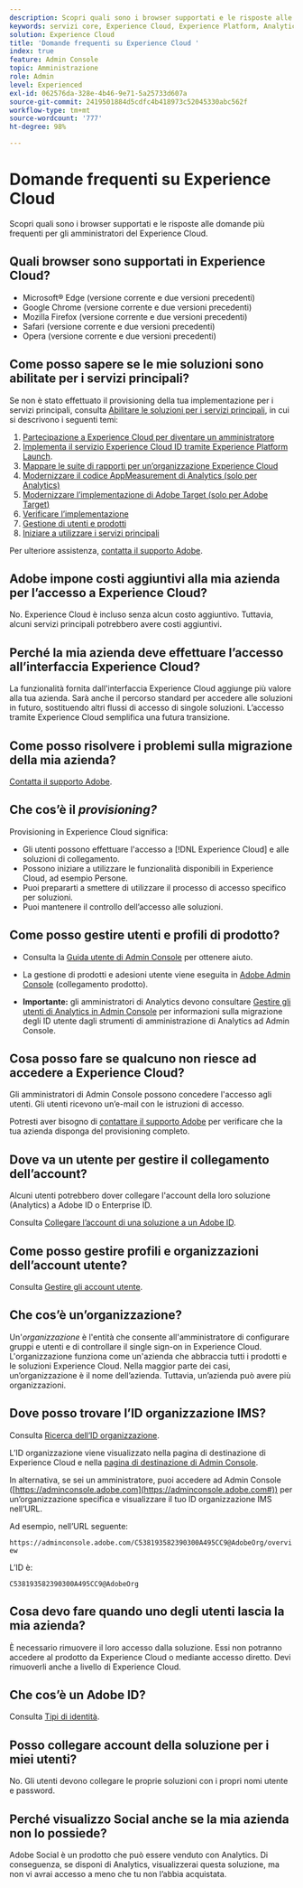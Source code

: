 ```yaml
---
description: Scopri quali sono i browser supportati e le risposte alle domande più frequenti per gli amministratori di Adobe Experience Cloud.
keywords: servizi core, Experience Cloud, Experience Platform, Analytics, Target, user management, gestione utenti.
solution: Experience Cloud
title: 'Domande frequenti su Experience Cloud '
index: true
feature: Admin Console
topic: Amministrazione
role: Admin
level: Experienced
exl-id: 062576da-328e-4b46-9e71-5a25733d607a
source-git-commit: 2419501884d5cdfc4b418973c52045330abc562f
workflow-type: tm+mt
source-wordcount: '777'
ht-degree: 98%

---
```


# Domande frequenti su Experience Cloud

Scopri quali sono i browser supportati e le risposte alle domande più frequenti per gli amministratori del Experience Cloud.

## Quali browser sono supportati in Experience Cloud?

* Microsoft® Edge (versione corrente e due versioni precedenti)
* Google Chrome (versione corrente e due versioni precedenti)
* Mozilla Firefox (versione corrente e due versioni precedenti)
* Safari (versione corrente e due versioni precedenti)
* Opera (versione corrente e due versioni precedenti)

## Come posso sapere se le mie soluzioni sono abilitate per i servizi principali?

Se non è stato effettuato il provisioning della tua implementazione per i servizi principali, consulta [Abilitare le soluzioni per i servizi principali](core-services.md#concept_07ED1D5C64234E77976E6D572E78FB9C), in cui si descrivono i seguenti temi:

1. [Partecipazione a Experience Cloud per diventare un amministratore](core-services.md#section_2423F0BD3DF642658103310EE5EA6154)
1. [Implementa il servizio Experience Cloud ID tramite Experience Platform Launch](https://experienceleague.adobe.com/docs/experience-platform/tags/get-started/quick-start.html?lang=en).
1. [Mappare le suite di rapporti per un’organizzazione Experience Cloud](core-services.md#concept_apg_zq2_rw)
1. [Modernizzare il codice AppMeasurement di Analytics (solo per Analytics)](core-services.md#section_1798D9D0F05C47E29816AC4EEB9A0913)
1. [Modernizzare l’implementazione di Adobe Target (solo per Adobe Target)](core-services.md#section_C2F4493C7A36406DAE2266B429A4BD24)
1. [Verificare l’implementazione](core-services.md#section_E641782A0F4F44AF8C9C91216BE330D5)
1. [Gestione di utenti e prodotti](core-services.md#section_B6E95F4E0E12483CB9DA99CBC0C5A4AF)
1. [Iniziare a utilizzare i servizi principali](core-services.md#section_960C06093623462E8EA247B3E97274A1)

Per ulteriore assistenza, [contatta il supporto Adobe](https://experienceleague.adobe.com/?support-solution=General&amp;lang=it#support).

## Adobe impone costi aggiuntivi alla mia azienda per l’accesso a Experience Cloud?

No. Experience Cloud è incluso senza alcun costo aggiuntivo. Tuttavia, alcuni servizi principali potrebbero avere costi aggiuntivi.

## Perché la mia azienda deve effettuare l’accesso all’interfaccia Experience Cloud?

La funzionalità fornita dall&#39;interfaccia Experience Cloud aggiunge più valore alla tua azienda. Sarà anche il percorso standard per accedere alle soluzioni in futuro, sostituendo altri flussi di accesso di singole soluzioni. L’accesso tramite Experience Cloud semplifica una futura transizione.

## Come posso risolvere i problemi sulla migrazione della mia azienda?

[Contatta il supporto Adobe](https://experienceleague.adobe.com/?support-solution=General#support).

## Che cos’è il _provisioning?_

Provisioning in Experience Cloud significa:

* Gli utenti possono effettuare l&#39;accesso a [!DNL Experience Cloud] e alle soluzioni di collegamento.
* Possono iniziare a utilizzare le funzionalità disponibili in Experience Cloud, ad esempio Persone.
* Puoi prepararti a smettere di utilizzare il processo di accesso specifico per soluzioni.
* Puoi mantenere il controllo dell’accesso alle soluzioni.

## Come posso gestire utenti e profili di prodotto?

* Consulta la [Guida utente di Admin Console](https://helpx.adobe.com/it/enterprise/admin-guide.html) per ottenere aiuto.

* La gestione di prodotti e adesioni utente viene eseguita in [Adobe Admin Console](https://adminconsole.adobe.com/enterprise) (collegamento prodotto).

* **Importante:** gli amministratori di Analytics devono consultare [Gestire gli utenti di Analytics in Admin Console](https://experienceleague.adobe.com/docs/analytics/admin/user-product-management/user-management/migrate-users/c-migration-tool.html?lang=it) per informazioni sulla migrazione degli ID utente dagli strumenti di amministrazione di Analytics ad Admin Console.

## Cosa posso fare se qualcuno non riesce ad accedere a Experience Cloud?

Gli amministratori di Admin Console possono concedere l&#39;accesso agli utenti. Gli utenti ricevono un’e-mail con le istruzioni di accesso.

Potresti aver bisogno di [contattare il supporto Adobe](https://experienceleague.adobe.com/?support-solution=General#support) per verificare che la tua azienda disponga del provisioning completo.

## Dove va un utente per gestire il collegamento dell’account?

Alcuni utenti potrebbero dover collegare l&#39;account della loro soluzione (Analytics) a Adobe ID o Enterprise ID.

Consulta [Collegare l’account di una soluzione a un Adobe ID](organizations.md#task_FD389E78640848919E247AC5E95B8369).

## Come posso gestire profili e organizzazioni dell’account utente?

Consulta [Gestire gli account utente](organizations.md#topic_C31CB834F109465A82ED57FF0563B3F1).

## Che cos’è un’organizzazione?

Un&#39;*organizzazione* è l&#39;entità che consente all&#39;amministratore di configurare gruppi e utenti e di controllare il single sign-on in Experience Cloud. L&#39;organizzazione funziona come un&#39;azienda che abbraccia tutti i prodotti e le soluzioni Experience Cloud. Nella maggior parte dei casi, un’organizzazione è il nome dell’azienda. Tuttavia, un’azienda può avere più organizzazioni.

## Dove posso trovare l’ID organizzazione IMS?

Consulta [Ricerca dell’ID organizzazione](organizations.md).

L’ID organizzazione viene visualizzato nella pagina di destinazione di Experience Cloud e nella [pagina di destinazione di Admin Console](https://adminconsole.adobe.com).

In alternativa, se sei un amministratore, puoi accedere ad Admin Console ([https://adminconsole.adobe.com](https://adminconsole.adobe.com#)) per un’organizzazione specifica e visualizzare il tuo lD organizzazione IMS nell’URL.

Ad esempio, nell’URL seguente:

`https://adminconsole.adobe.com/C538193582390300A495CC9@AdobeOrg/overview`

L’ID è:

`C538193582390300A495CC9@AdobeOrg`

## Cosa devo fare quando uno degli utenti lascia la mia azienda?

È necessario rimuovere il loro accesso dalla soluzione. Essi non potranno accedere al prodotto da Experience Cloud o mediante accesso diretto. Devi rimuoverli anche a livello di Experience Cloud.

## Che cos’è un Adobe ID?

Consulta [Tipi di identità](https://helpx.adobe.com/it/enterprise/using/identity.html).

## Posso collegare account della soluzione per i miei utenti?

No. Gli utenti devono collegare le proprie soluzioni con i propri nomi utente e password.

## Perché visualizzo Social anche se la mia azienda non lo possiede?

Adobe Social è un prodotto che può essere venduto con Analytics. Di conseguenza, se disponi di Analytics, visualizzerai questa soluzione, ma non vi avrai accesso a meno che tu non l’abbia acquistata.
